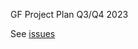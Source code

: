 GF Project Plan Q3/Q4 2023

See [issues](https://github.com/eliheuer/gf-project-plan-q3-q4-2023/issues)
